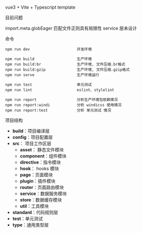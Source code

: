 vue3 + Vite + Typescript template

目前问题

import.meta.globEager 匹配文件正则具有局限性
service 层未设计

命令

```
npm run dev                     开发环境

npm run build                   生产环境
npm run build:br                生产环境, 文件压缩.br格式
npm run build:gzip              生产环境, 文件压缩.gzip格式
npm run serve                   生产环境运行

npm run test                    单元测试
npm run lint                    eslint、stylelint

npm run report                  分析生产环境包依赖情况
npm run report:windi            分析 windicss 使用情况
npm run report:test             分析 单元测试 情况
```

项目结构

- **build**：项目编译层
- **config**：项目配置层
- **src**： 项目工作区层
  - **asset**： 静态文件模块
  - **component**：组件模块
  - **directive**：指令模块
  - **hook**： hooks 模块
  - **page**：页面模块
  - **plugin**：插件模块
  - **router**：页面路由模块
  - **service**：数据服务模块
  - **store**：数据缓存模块
  - **util**：工具模块
- **standard**：代码规则层
- **test**：单元测试
- **type**：通用类型层